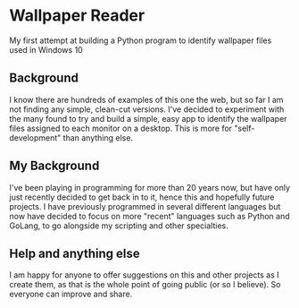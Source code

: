 # Wallpaper Reader
My first attempt at building a Python program to identify wallpaper files used in Windows 10
## Background
I know there are hundreds of examples of this one the web, but so far I am not finding any simple, clean-cut versions.
I've decided to experiment with the many found to try and build a simple, easy app to identify the wallpaper files assigned to each monitor on a desktop. This is more for "self-development" than anything else.
## My Background
I've been playing in programming for more than 20 years now, but have only just recently decided to get back in to it, hence this and hopefully future projects.
I have previously programmed in several different languages but now have decided to focus on more "recent" languages such as Python and GoLang, to go alongside my scripting and other specialties.
## Help and anything else
I am happy for anyone to offer suggestions on this and other projects as I create them, as that is the whole point of going public (or so I believe). So everyone can improve and share.
